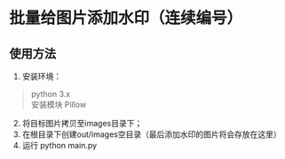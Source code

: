 # 批量给图片添加水印（连续编号）

## 使用方法
1. 安装环境：
> python 3.x  
> 安装模块 Pillow
2. 将目标图片拷贝至images目录下；
3. 在根目录下创建out/images空目录（最后添加水印的图片将会存放在这里）
4. 运行 python main.py